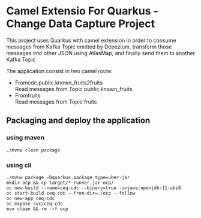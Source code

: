# Camel Extensio For Quarkus - Change Data Capture Project

This project uses Quarkus with camel extension in order to consume messages from Kafka Topic emitted by Debezium, transform those messages into other JSON using AtlasMap, and finally send them to another Kafka Topic  

The application consist in two camel route:
- Fromcdc.public.known_fruits2fruits   
  Read messages from Topic public.known_fruits
- Fromfruits   
  Read messages from Topic fruits


## Packaging and deploy the application
### using maven
```shell script
./mvnw clean package
```

### using cli
```shell script
./mvnw package -Dquarkus.package.type=uber-jar
mkdir ocp && cp target/*-runner.jar ocp/
oc new-build --name=ceq-cdc --binary=true -i=java:openjdk-11-ubi8
oc start-build ceq-cdc --from-dir=./ocp --follow
oc new-app ceq-cdc
oc expose svc/ceq-cdc
mvn clean && rm -rf ocp
```